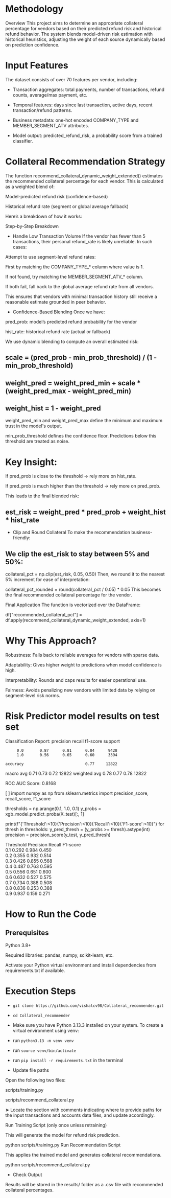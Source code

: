 # Methodology
Overview
This project aims to determine an appropriate collateral percentage for vendors based on their predicted refund risk and historical refund behavior. The system blends model-driven risk estimation with historical heuristics, adjusting the weight of each source dynamically based on prediction confidence.

# Input Features
The dataset consists of over 70 features per vendor, including:

- Transaction aggregates: total payments, number of transactions, refund counts, average/max payment, etc.

- Temporal features: days since last transaction, active days, recent transaction/refund patterns.

- Business metadata: one-hot encoded COMPANY_TYPE and MEMBER_SEGMENT_ATV attributes.

- Model output: predicted_refund_risk, a probability score from a trained classifier.

# Collateral Recommendation Strategy
The function recommend_collateral_dynamic_weight_extended() estimates the recommended collateral percentage for each vendor. This is calculated as a weighted blend of:

Model-predicted refund risk (confidence-based)

Historical refund rate (segment or global average fallback)

Here’s a breakdown of how it works:

Step-by-Step Breakdown
- Handle Low Transaction Volume
If the vendor has fewer than 5 transactions, their personal refund_rate is likely unreliable. In such cases:

Attempt to use segment-level refund rates:

First by matching the COMPANY_TYPE_* column where value is 1.

If not found, try matching the MEMBER_SEGMENT_ATV_* column.

If both fail, fall back to the global average refund rate from all vendors.

This ensures that vendors with minimal transaction history still receive a reasonable estimate grounded in peer behavior.

- Confidence-Based Blending
Once we have:

pred_prob: model’s predicted refund probability for the vendor

hist_rate: historical refund rate (actual or fallback)

We use dynamic blending to compute an overall estimated risk:

## scale = (pred_prob - min_prob_threshold) / (1 - min_prob_threshold)
## weight_pred = weight_pred_min + scale * (weight_pred_max - weight_pred_min)
## weight_hist = 1 - weight_pred
weight_pred_min and weight_pred_max define the minimum and maximum trust in the model's output.

min_prob_threshold defines the confidence floor. Predictions below this threshold are treated as noise.

# Key Insight:

If pred_prob is close to the threshold → rely more on hist_rate.

If pred_prob is much higher than the threshold → rely more on pred_prob.

This leads to the final blended risk:

## est_risk = weight_pred * pred_prob + weight_hist * hist_rate
- Clip and Round Collateral
To make the recommendation business-friendly:

## We clip the est_risk to stay between 5% and 50%:

collateral_pct = np.clip(est_risk, 0.05, 0.50)
Then, we round it to the nearest 5% increment for ease of interpretation:

collateral_pct_rounded = round(collateral_pct / 0.05) * 0.05
This becomes the final recommended collateral percentage for the vendor.

Final Application
The function is vectorized over the DataFrame:

df["recommended_collateral_pct"] = df.apply(recommend_collateral_dynamic_weight_extended, axis=1)
# Why This Approach?
Robustness: Falls back to reliable averages for vendors with sparse data.

Adaptability: Gives higher weight to predictions when model confidence is high.

Interpretability: Rounds and caps results for easier operational use.

Fairness: Avoids penalizing new vendors with limited data by relying on segment-level risk norms.

# Risk Predictor model results on test set
Classification Report:
               precision    recall  f1-score   support

         0.0       0.87      0.81      0.84      9428
         1.0       0.56      0.65      0.60      3394

    accuracy                           0.77     12822
   macro avg       0.71      0.73      0.72     12822
weighted avg       0.78      0.77      0.78     12822

ROC AUC Score: 0.8168

[ ]
import numpy as np
from sklearn.metrics import precision_score, recall_score, f1_score

thresholds = np.arange(0.1, 1.0, 0.1)
y_probs = xgb_model.predict_proba(X_test)[:, 1]

print(f"{'Threshold':<10}{'Precision':<10}{'Recall':<10}{'F1-score':<10}")
for thresh in thresholds:
    y_pred_thresh = (y_probs >= thresh).astype(int)
    precision = precision_score(y_test, y_pred_thresh)

Threshold Precision Recall    F1-score  
0.1       0.292     0.984     0.450     
0.2       0.355     0.932     0.514     
0.3       0.426     0.855     0.568     
0.4       0.487     0.763     0.595     
0.5       0.556     0.651     0.600     
0.6       0.632     0.527     0.575     
0.7       0.734     0.388     0.508     
0.8       0.836     0.253     0.388     
0.9       0.937     0.159     0.271  


# How to Run the Code
## Prerequisites
Python 3.8+

Required libraries: pandas, numpy, scikit-learn, etc.

Activate your Python virtual environment and install dependencies from requirements.txt if available.

# Execution Steps
- `git clone https://github.com/vishalcv98/Collateral_recommender.git`
- `cd Collateral_recommender`
- Make sure you have Python 3.13.3 installed on your system. To create a virtual environment using venv: 


- run `python3.13 -m venv venv`

- run `source venv/bin/activate`

- run `pip install -r requirements.txt` in the terminal

- Update file paths

Open the following two files:

scripts/training.py

scripts/recommend_collateral.py

➤ Locate the section with comments indicating where to provide paths for the input transactions and accounts data files, and update accordingly.

Run Training Script (only once unless retraining)

This will generate the model for refund risk prediction.

python scripts/training.py
Run Recommendation Script

This applies the trained model and generates collateral recommendations.

python scripts/recommend_collateral.py

- Check Output

Results will be stored in the results/ folder as a .csv file with recommended collateral percentages.
